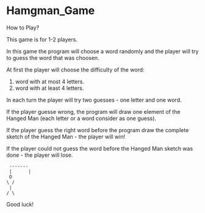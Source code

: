 # Hamgman_Game
How to Play?

This game is for 1-2 players.

In this game the program will choose a word randomly and the player will try to guess the word that was choosen.

At first the player will choose the difficulty of the word:

  1. word with at most 4 letters.
  2. word with at least 4 letters.

In each turn the player will try two guesses - one letter and one word.

If the player guesse wrong, the program will draw one element of the Hanged Man (each letter or a word consider as one guess).

If the player guess the right word before the program draw the complete sketch of the Hanged Man - the player will win!

If the player could not guess the word before the Hanged Man sketch was done - the player will lose.

```
 -------
 |      |
 O
\ /
 |
/ \

```
Good luck!
